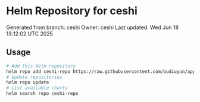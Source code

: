 # Helm Repository for ceshi
Generated from branch: ceshi
Owner: ceshi
Last updated: Wed Jun 18 13:12:02 UTC 2025

## Usage
```bash
# Add this Helm repository
helm repo add ceshi-repo https://raw.githubusercontent.com/budiuyun/appStore/helm-ceshi/
# Update repositories
helm repo update
# List available charts
helm search repo ceshi-repo
```
